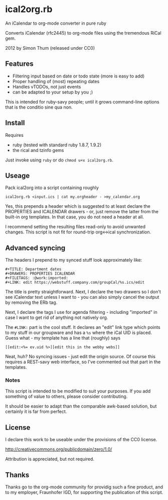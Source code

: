 # ical2org.rb

An iCalendar to org-mode converter in pure ruby

Converts iCalendar (rfc2445) to org-mode files using the
tremendous RiCal gem.

2012 by Simon Thum (released under CC0)

## Features

* Filtering input based on date or todo state (more is easy to add)
* Proper handling of (most) repeating dates
* Handles vTODOs, not just events
* can be adapted to your setup by you ;)

This is intended for ruby-savy people; until it grows command-line
options that is the conditio sine qua non.

## Install

Requires

* ruby (tested with standard ruby 1.8.7, 1.9.2)
* the rical and tzinfo gems

Just invoke using `ruby` or do `chmod u+x ical2org.rb`.

## Useage

Pack ical2org into a script containing roughly

    ical2org.rb <input.ics | cat my.orgheader - >my_calendar.org

Yes, this prepends a header which is suggested to at least declare the PROPERTIES
and ICALENDAR drawers - or, just remove the latter from the built-in org templates.
In that case, you do not need a header at all.

I recommend setting the resulting files read-only to avoid unwanted changes. This
script is not fit for round-trip org<->ical synchronization.

## Advanced syncing

The headers I prepend to my synced stuff look approximately like: 


    #+TITLE: Department dates
    #+DRAWERS: PROPERTIES ICALENDAR
    #+FILETAGS: :@work:imported:
    #+LINK: edit https://webstuff.company.com/groupCal/%s.ics/edit


The title is pretty straightforward. Next, I declare the two drawers
so I don't see iCalendar text unless I want to - you can also simply
cancel the output by removing the ERb tag.

Next, I declare the tags I use for agenda filtering - including
"imported" in case I want to get rid of anything not natively org.

The `#LINK:` part is the cool stuff. It declares an "edit" link type
which points to my stuff in our groupware and has a `%s` where the
iCal UID is placed. Guess what - my template has a line that (roughly)
says


    [[edit:<%= ev.uid %>][edit this in the webby webs]]


Neat, huh? No syncing issues - just edit the origin source. Of course
this requires a REST-savy web interface, so I've commented out that
part in the templates.

### Notes

This script is intended to be modified to suit your purposes.
If you add something of value to others, please consider
contributing.

It should be easier to adapt than the comparable awk-based solution,
but certainly it is far from perfect.

## License

I declare this work to be useable under the provisions of the CC0 license.

http://creativecommons.org/publicdomain/zero/1.0/

Attribution is appreciated, but not required.

## Thanks

Thanks go to the org-mode community for providig such a fine product, and to my
employer, Fraunhofer IGD, for supporting the publication of this script.
